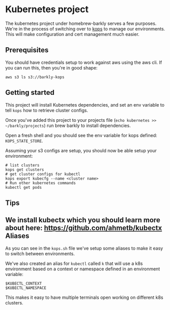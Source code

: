 Kubernetes project
=================
The kubernetes project under homebrew-barkly serves a few purposes. We're in the process of switching over to [kops](https://github.com/kubernetes/kops) to manage our environments.  This will make configuration and cert management much easier.

Prerequisites
-------------
You should have credentials setup to work against aws using the aws cli.  If you can run this, then you're in good shape:
```
aws s3 ls s3://barkly-kops
```
Getting started
----------------
This project will install Kubernetes dependencies, and set an env variable to tell `kops` how to retrieve cluster configs.

Once you've added this project to your projects file (`echo kubernetes >> ~/barkly/projects`) run brew barkly to install dependencies.

Open a fresh shell and you should see the env variable for kops defined: `KOPS_STATE_STORE`.

Assuming your s3 configs are setup, you should now be able setup your environment:

```
# list clusters
kops get clusters
# get cluster configs for kubectl
kops export kubecfg --name <cluster name>
# Run other kubernetes commands
kubectl get pods
```
Tips
----

We install kubectx which you should learn more about here: https://github.com/ahmetb/kubectx
Aliases
-------
As you can see in the `kops.sh` file we've setup some aliases to make it easy to switch between environments.

We've also created an alias for `kubectl` called `k` that will use a k8s environment based on a context or namespace defined in an environment variable:
```
$KUBECTL_CONTEXT
$KUBECTL_NAMESPACE
```

This makes it easy to have multiple terminals open working on different k8s clusters.
